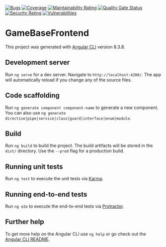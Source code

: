 [![Bugs](https://sonarqube.gahr.dev/api/project_badges/measure?project=GB-F&metric=bugs)](https://sonarqube.gahr.dev/dashboard?id=GB-F)
[![Coverage](https://sonarqube.gahr.dev/api/project_badges/measure?project=GB-F&metric=coverage)](https://sonarqube.gahr.dev/dashboard?id=GB-F)
[![Maintainability Rating](https://sonarqube.gahr.dev/api/project_badges/measure?project=GB-F&metric=sqale_rating)](https://sonarqube.gahr.dev/dashboard?id=GB-F)
[![Quality Gate Status](https://sonarqube.gahr.dev/api/project_badges/measure?project=GB-F&metric=alert_status)](https://sonarqube.gahr.dev/dashboard?id=GB-F)
[![Security Rating](https://sonarqube.gahr.dev/api/project_badges/measure?project=GB-F&metric=security_rating)](https://sonarqube.gahr.dev/dashboard?id=GB-F)
[![Vulnerabilities](https://sonarqube.gahr.dev/api/project_badges/measure?project=GB-F&metric=vulnerabilities)](https://sonarqube.gahr.dev/dashboard?id=GB-F)
# GameBaseFrontend

This project was generated with [Angular CLI](https://github.com/angular/angular-cli) version 8.3.8.

## Development server

Run `ng serve` for a dev server. Navigate to `http://localhost:4200/`. The app will automatically reload if you change any of the source files.

## Code scaffolding

Run `ng generate component component-name` to generate a new component. You can also use `ng generate directive|pipe|service|class|guard|interface|enum|module`.

## Build

Run `ng build` to build the project. The build artifacts will be stored in the `dist/` directory. Use the `--prod` flag for a production build.

## Running unit tests

Run `ng test` to execute the unit tests via [Karma](https://karma-runner.github.io).

## Running end-to-end tests

Run `ng e2e` to execute the end-to-end tests via [Protractor](http://www.protractortest.org/).

## Further help

To get more help on the Angular CLI use `ng help` or go check out the [Angular CLI README](https://github.com/angular/angular-cli/blob/master/README.md).
